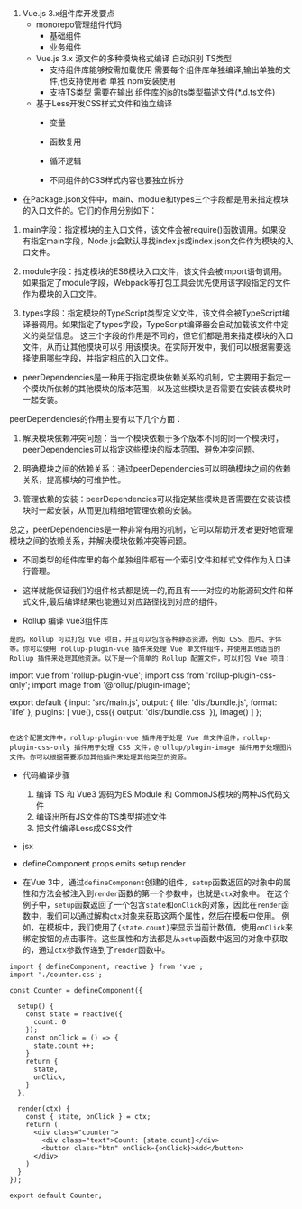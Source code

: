 1. Vue.js 3.x组件库开发要点
    - monorepo管理组件代码
        - 基础组件
        - 业务组件
    - Vue.js 3.x 源文件的多种模块格式编译 自动识别 TS类型
        - 支持组件库能够按需加载使用  需要每个组件库单独编译,输出单独的文件,也支持使用者 单独 npm安装使用
        - 支持TS类型 需要在输出 组件库的js的ts类型描述文件(*.d.ts文件)
    - 基于Less开发CSS样式文件和独立编译
        - 变量
        - 函数复用
        - 循环逻辑

        - 不同组件的CSS样式内容也要独立拆分

* 在Package.json文件中，main、module和types三个字段都是用来指定模块的入口文件的。它们的作用分别如下：

1. main字段：指定模块的主入口文件，该文件会被require()函数调用。如果没有指定main字段，Node.js会默认寻找index.js或index.json文件作为模块的入口文件。

2. module字段：指定模块的ES6模块入口文件，该文件会被import语句调用。如果指定了module字段，Webpack等打包工具会优先使用该字段指定的文件作为模块的入口文件。

3. types字段：指定模块的TypeScript类型定义文件，该文件会被TypeScript编译器调用。如果指定了types字段，TypeScript编译器会自动加载该文件中定义的类型信息。
这三个字段的作用是不同的，但它们都是用来指定模块的入口文件，从而让其他模块可以引用该模块。在实际开发中，我们可以根据需要选择使用哪些字段，并指定相应的入口文件。


* peerDependencies是一种用于指定模块依赖关系的机制，它主要用于指定一个模块所依赖的其他模块的版本范围，以及这些模块是否需要在安装该模块时一起安装。

peerDependencies的作用主要有以下几个方面：

1. 解决模块依赖冲突问题：当一个模块依赖于多个版本不同的同一个模块时，peerDependencies可以指定这些模块的版本范围，避免冲突问题。

2. 明确模块之间的依赖关系：通过peerDependencies可以明确模块之间的依赖关系，提高模块的可维护性。

3. 管理依赖的安装：peerDependencies可以指定某些模块是否需要在安装该模块时一起安装，从而更加精细地管理依赖的安装。

总之，peerDependencies是一种非常有用的机制，它可以帮助开发者更好地管理模块之间的依赖关系，并解决模块依赖冲突等问题。


* 不同类型的组件库里的每个单独组件都有一个索引文件和样式文件作为入口进行管理。
* 这样就能保证我们的组件格式都是统一的,而且有一一对应的功能源码文件和样式文件,最后编译结果也能通过对应路径找到对应的组件。

* Rollup 编译 vue3组件库

```
是的，Rollup 可以打包 Vue 项目，并且可以包含各种静态资源，例如 CSS、图片、字体等。你可以使用 rollup-plugin-vue 插件来处理 Vue 单文件组件，并使用其他适当的 Rollup 插件来处理其他资源。以下是一个简单的 Rollup 配置文件，可以打包 Vue 项目：

```
import vue from 'rollup-plugin-vue';
import css from 'rollup-plugin-css-only';
import image from '@rollup/plugin-image';

export default {
  input: 'src/main.js',
  output: {
    file: 'dist/bundle.js',
    format: 'iife'
  },
  plugins: [
    vue(),
    css({ output: 'dist/bundle.css' }),
    image()
  ]
};
```

在这个配置文件中，rollup-plugin-vue 插件用于处理 Vue 单文件组件，rollup-plugin-css-only 插件用于处理 CSS 文件，@rollup/plugin-image 插件用于处理图片文件。你可以根据需要添加其他插件来处理其他类型的资源。

```
* 代码编译步骤
    1. 编译 TS 和 Vue3 源码为ES Module 和 CommonJS模块的两种JS代码文件
    2. 编译出所有JS文件的TS类型描述文件
    3. 把文件编译Less成CSS文件

* jsx
* defineComponent  props emits setup  render
* 在Vue 3中，通过`defineComponent`创建的组件，`setup`函数返回的对象中的属性和方法会被注入到`render`函数的第一个参数中，也就是`ctx`对象中。
在这个例子中，`setup`函数返回了一个包含`state`和`onClick`的对象，因此在`render`函数中，我们可以通过解构`ctx`对象来获取这两个属性，然后在模板中使用。
例如，在模板中，我们使用了`{state.count}`来显示当前计数值，使用`onClick`来绑定按钮的点击事件。这些属性和方法都是从`setup`函数中返回的对象中获取的，通过`ctx`参数传递到了`render`函数中。

```
import { defineComponent, reactive } from 'vue';
import './counter.css';

const Counter = defineComponent({

  setup() {
    const state = reactive({
      count: 0
    });
    const onClick = () => {
      state.count ++;
    }
    return {
      state,
      onClick,
    }
  },

  render(ctx) {
    const { state, onClick } = ctx;
    return (
      <div class="counter">
        <div class="text">Count: {state.count}</div>
        <button class="btn" onClick={onClick}>Add</button>
      </div>
    )
  }
});

export default Counter;


```
